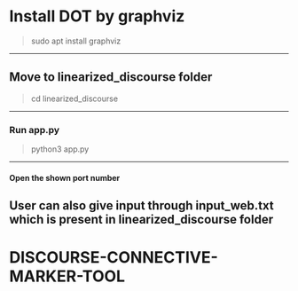 # Install DOT by graphviz

> sudo apt install graphviz

-------------------------------------------------------

## Move to linearized_discourse folder

> cd linearized_discourse

--------------------------------------------------------

### Run app.py

>python3 app.py

--------------------------------------------------------

#### Open the shown port number

## User can also give input through input_web.txt which is present in linearized_discourse folder
# DISCOURSE-CONNECTIVE-MARKER-TOOL
